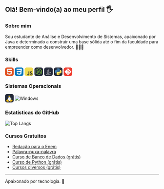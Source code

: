 ## Olá! Bem-vindo(a) ao meu perfil 🖐️

### Sobre mim
Sou estudante de Análise e Desenvolvimento de Sistemas, apaixonado por Java e determinado a construir uma base sólida até o fim da faculdade para empreender como desenvolvedor. 🌟👨‍💻

### Skills
<div style="display: inline_block">
  <img align="center" alt="HTML5" src="https://github.com/tandpfun/skill-icons/raw/main/icons/HTML.svg" width="28" height="28"/>
  <img align="center" alt="CSS" src="https://github.com/tandpfun/skill-icons/raw/main/icons/CSS.svg" width="28" height="28"/>
  <img align="center" alt="JavaScript" src="https://github.com/tandpfun/skill-icons/raw/main/icons/JavaScript.svg" width="28" height="28"/>
  <img align="center" alt="Node.js" src="https://github.com/tandpfun/skill-icons/raw/main/icons/NodeJS-Dark.svg" width="28" height="28"/>
  <img align="center" alt="Java" src="https://github.com/tandpfun/skill-icons/raw/main/icons/Java-Dark.svg" width="28" height="28"/>
  <img align="center" alt="Python" src="https://github.com/tandpfun/skill-icons/raw/main/icons/Python-Dark.svg" width="28" height="28"/>
  <img align="center" alt="Git" src="https://github.com/tandpfun/skill-icons/raw/main/icons/Git.svg" width="28" height="28"/>
</div>

### Sistemas Operacionais
<div style="display: inline_block">
  <img align="center" alt="Linux" src="https://github.com/tandpfun/skill-icons/raw/main/icons/Linux-Dark.svg" width="28" height="28"/>
  <img align="center" alt="Windows" src="https://github.com/tandpfun/skill-icons/raw/main/icons/Windows-Dark.svg" width="28" height="28"/>
</div>

### Estatísticas do GitHub
<img src="https://github-readme-stats.vercel.app/api/top-langs/?username=RichardMatth&layout=compact&theme=tokyonight" alt="Top Langs" width="300" height="140"> 

### Cursos Gratuitos
- [Redação para o Enem](https://apps.univesp.br/enem-escreva-pra-ver/)
- [Palavra-puxa-palavra](https://apps.univesp.br/palavra-puxa-palavra)
- [Curso de Banco de Dados (grátis)](https://www.ev.org.br/trilhas-de-conhecimento/banco-de-dados)
- [Curso de Python (grátis)](https://www.ev.org.br/trilhas-de-conhecimento/linguagem-de-programacao-python)
- [Cursos diversos (grátis)](https://ibqp-ava.com/loja_virtual/cursos.php?id=INFORM%C3%81TICA%20E%20TECNOLOGIA)

---

Apaixonado por tecnologia. 💓
